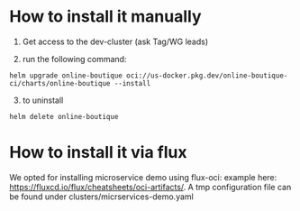 # How to install it manually

1. Get access to the dev-cluster (ask Tag/WG leads)

2. run the following command: 

```
helm upgrade online-boutique oci://us-docker.pkg.dev/online-boutique-ci/charts/online-boutique --install
```
3. to uninstall 

```
helm delete online-boutique
```

# How to install it via flux

We opted for installing microservice demo using flux-oci: example here: https://fluxcd.io/flux/cheatsheets/oci-artifacts/.
A tmp configuration file can be found under clusters/micrservices-demo.yaml


